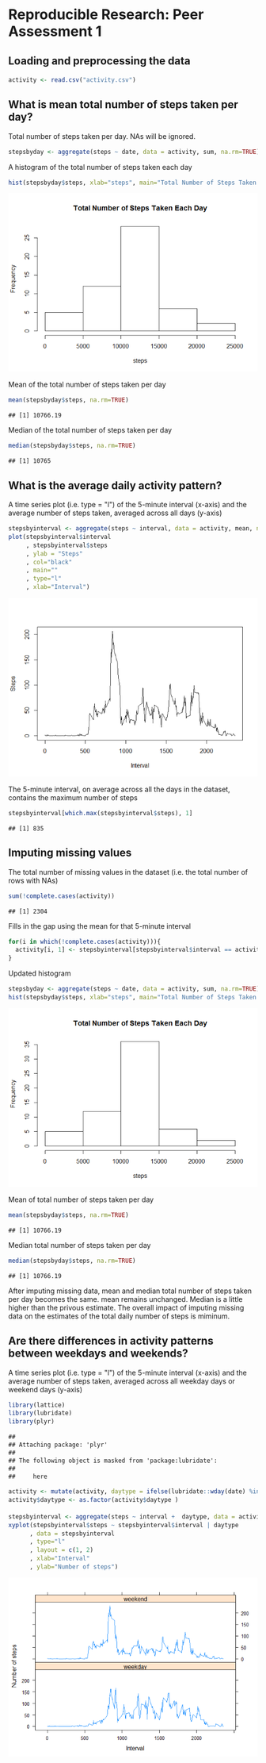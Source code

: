 # Reproducible Research: Peer Assessment 1

## Loading and preprocessing the data


```r
activity <- read.csv("activity.csv")
```


## What is mean total number of steps taken per day?

Total number of steps taken per day. NAs will be ignored.


```r
stepsbyday <- aggregate(steps ~ date, data = activity, sum, na.rm=TRUE)
```

  
A histogram of the total number of steps taken each day

```r
hist(stepsbyday$steps, xlab="steps", main="Total Number of Steps Taken Each Day")
```

![](PA1_template_files/figure-html/unnamed-chunk-3-1.png) 

Mean of the total number of steps taken per day

```r
mean(stepsbyday$steps, na.rm=TRUE)
```

```
## [1] 10766.19
```

Median of the total number of steps taken per day

```r
median(stepsbyday$steps, na.rm=TRUE)
```

```
## [1] 10765
```

## What is the average daily activity pattern?

A time series plot (i.e. type = "l") of the 5-minute interval (x-axis) and the average number of steps taken, averaged across all days (y-axis)

```r
stepsbyinterval <- aggregate(steps ~ interval, data = activity, mean, na.rm=TRUE)
plot(stepsbyinterval$interval
     , stepsbyinterval$steps
     , ylab = "Steps"
     , col="black"
     , main=""
     , type="l"
     , xlab="Interval")
```

![](PA1_template_files/figure-html/unnamed-chunk-6-1.png) 

The 5-minute interval, on average across all the days in the dataset, contains the maximum number of steps

```r
stepsbyinterval[which.max(stepsbyinterval$steps), 1]
```

```
## [1] 835
```

## Imputing missing values

The total number of missing values in the dataset (i.e. the total number of rows with NAs)

```r
sum(!complete.cases(activity))
```

```
## [1] 2304
```

Fills in the gap using the mean for that 5-minute interval

```r
for(i in which(!complete.cases(activity))){
  activity[i, 1] <- stepsbyinterval[stepsbyinterval$interval == activity[i, 3], 2]
}
```


Updated histogram

```r
stepsbyday <- aggregate(steps ~ date, data = activity, sum, na.rm=TRUE)
hist(stepsbyday$steps, xlab="steps", main="Total Number of Steps Taken Each Day")
```

![](PA1_template_files/figure-html/unnamed-chunk-10-1.png) 

Mean of total number of steps taken per day

```r
mean(stepsbyday$steps, na.rm=TRUE)
```

```
## [1] 10766.19
```

Median total number of steps taken per day

```r
median(stepsbyday$steps, na.rm=TRUE)
```

```
## [1] 10766.19
```

After imputing missing data, mean and median total number of steps taken per day becomes the same. mean remains unchanged. Median is a little higher than the privous estimate. The overall impact of imputing missing data on the estimates of the total daily number of steps is miminum.  


## Are there differences in activity patterns between weekdays and weekends?

A time series plot (i.e. type = "l") of the 5-minute interval (x-axis) and the average number of steps taken, averaged across all weekday days or weekend days (y-axis)  


```r
library(lattice)
library(lubridate)
library(plyr)
```

```
## 
## Attaching package: 'plyr'
## 
## The following object is masked from 'package:lubridate':
## 
##     here
```

```r
activity <- mutate(activity, daytype = ifelse(lubridate::wday(date) %in% c(1, 7) == TRUE, "weekday", "weekend"))
activity$daytype <- as.factor(activity$daytype )

stepsbyinterval <- aggregate(steps ~ interval +  daytype, data = activity, mean, na.rm=TRUE)
xyplot(stepsbyinterval$steps ~ stepsbyinterval$interval | daytype
      , data = stepsbyinterval
      , type="l"
      , layout = c(1, 2)
      , xlab="Interval"
      , ylab="Number of steps")
```

![](PA1_template_files/figure-html/unnamed-chunk-13-1.png) 
